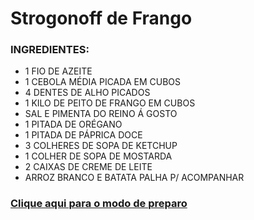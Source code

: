 # Strogonoff de Frango

### INGREDIENTES:

- 1 FIO DE AZEITE
- 1 CEBOLA MÉDIA PICADA EM CUBOS
- 4 DENTES DE ALHO PICADOS
- 1 KILO DE PEITO DE FRANGO EM CUBOS
- SAL E PIMENTA DO REINO Á GOSTO
- 1 PITADA DE ORÉGANO
- 1 PITADA DE PÁPRICA DOCE
- 3 COLHERES DE SOPA DE KETCHUP
- 1 COLHER DE SOPA DE MOSTARDA
- 2 CAIXAS DE CREME DE LEITE
- ARROZ BRANCO E BATATA PALHA P/ ACOMPANHAR
 
### [Clique aqui para o modo de preparo](https://www.youtube.com/watch?v=qwLVaIJA4LQ)
